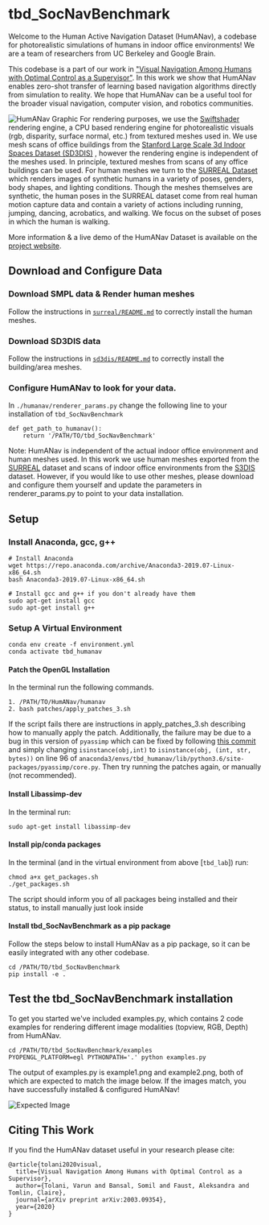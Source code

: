 # tbd_SocNavBenchmark
Welcome to the Human Active Navigation Dataset (HumANav), a codebase for photorealistic simulations of humans in indoor office environments! We are a team of researchers from UC Berkeley and Google Brain.

This codebase is a part of our work in ["Visual Navigation Among Humans with Optimal Control as a Supervisor"](https://arxiv.org/pdf/2003.09354.pdf). In this work we show that HumANav enables zero-shot transfer of learning based navigation algorithms directly from simulation to reality. We hope that HumANav can be a useful tool for the broader visual navigation, computer vision, and robotics communities.

![HumANav Graphic](https://smlbansal.github.io/LB-WayPtNav-DH/resources/images/dataset.jpg)
For rendering purposes, we use the [Swiftshader](https://github.com/google/swiftshader) rendering engine, a CPU based rendering
engine for photorealistic visuals (rgb, disparity, surface normal, etc.) from textured meshes used in. We use mesh scans of office buildings from the [Stanford Large Scale 3d Indoor Spaces Dataset (SD3DIS)](http://buildingparser.stanford.edu/dataset.html) , however the rendering engine is independent of the meshes used. In principle, textured meshes from scans of any office buildings can be used. For human meshes we turn to the [SURREAL Dataset](https://www.di.ens.fr/willow/research/surreal/data/) which renders images of synthetic humans in a variety of poses, genders, body shapes, and lighting conditions. Though the meshes themselves are synthetic, the human poses in the SURREAL dataset come from real human motion capture data and contain a variety of actions including running, jumping, dancing, acrobatics, and walking. We focus on the subset of poses in which the human is walking.


More information & a live demo of the HumANav Dataset is available on the [project website](https://smlbansal.github.io/LB-WayPtNav-DH/).

## Download and Configure Data

### Download SMPL data & Render human meshes
Follow the instructions in [`surreal/README.md`](https://github.com/CMU-TBD/tbd_SocNavBenchmark/blob/master/surreal/README.md) to correctly install the human meshes.

### Download SD3DIS data
Follow the instructions in [`sd3dis/README.md`](https://github.com/CMU-TBD/tbd_SocNavBenchmark/blob/master/sd3dis/README.md) to correctly install the building/area meshes. 

### Configure HumANav to look for your data.
In `./humanav/renderer_params.py` change the following line to your installation of `tbd_SocNavBenchmark`
```
def get_path_to_humanav():
    return '/PATH/TO/tbd_SocNavBenchmark'
```

Note: HumANav is independent of the actual indoor office environment and human meshes used. In this work we use human meshes exported from the [SURREAL](https://www.di.ens.fr/willow/research/surreal/data/) dataset and scans of indoor office environments from the [S3DIS](http://buildingparser.stanford.edu/dataset.html) dataset. However, if you would like to use other meshes, please download and configure them yourself and update the parameters in renderer_params.py to point to your data installation.

## Setup
### Install Anaconda, gcc, g++
```
# Install Anaconda
wget https://repo.anaconda.com/archive/Anaconda3-2019.07-Linux-x86_64.sh
bash Anaconda3-2019.07-Linux-x86_64.sh

# Install gcc and g++ if you don't already have them
sudo apt-get install gcc
sudo apt-get install g++
```

### Setup A Virtual Environment
```
conda env create -f environment.yml
conda activate tbd_humanav
```

#### Patch the OpenGL Installation
In the terminal run the following commands.
```
1. /PATH/TO/HumANav/humanav
2. bash patches/apply_patches_3.sh
```
If the script fails there are instructions in apply_patches_3.sh describing how to manually apply the patch. Additionally, the failure may be due to a bug in this version of `pyassimp` which can be fixed by following [this commit](https://github.com/assimp/assimp/commit/b6d3cbcb61f4cc4c42678d5f183351f95c97c8d4) and simply changing `isinstance(obj,int)` to `isinstance(obj, (int, str, bytes))` on line 96 of `anaconda3/envs/tbd_humanav/lib/python3.6/site-packages/pyassimp/core.py`. Then try running the patches again, or manually (not recommended).

#### Install Libassimp-dev
In the terminal run:
```
sudo apt-get install libassimp-dev
```

#### Install pip/conda packages
In the terminal (and in the virtual environment from above [`tbd_lab`]) run:
```
chmod a+x get_packages.sh
./get_packages.sh
```
The script should inform you of all packages being installed and their status, to install manually just look inside

#### Install tbd_SocNavBenchmark as a pip package
Follow the steps below to install HumANav as a pip package, so it can be easily integrated with any other codebase.
```
cd /PATH/TO/tbd_SocNavBenchmark
pip install -e .
```

## Test the tbd_SocNavBenchmark installation
To get you started we've included examples.py, which contains 2 code examples for rendering different image modalities (topview, RGB, Depth) from HumANav.
```
cd /PATH/TO/tbd_SocNavBenchmark/examples
PYOPENGL_PLATFORM=egl PYTHONPATH='.' python examples.py
```
The output of examples.py is example1.png and example2.png, both of which are expected to match the image below. If the images match, you have successfully installed & configured HumANav!

![Expected Image](https://smlbansal.github.io/LB-WayPtNav-DH/resources/images/humanav_demo/expected_humanav_setup_image.png)

## Citing This Work
If you find the HumANav dataset useful in your research please cite:
```
@article{tolani2020visual,
  title={Visual Navigation Among Humans with Optimal Control as a Supervisor},
  author={Tolani, Varun and Bansal, Somil and Faust, Aleksandra and Tomlin, Claire},
  journal={arXiv preprint arXiv:2003.09354},
  year={2020}
}
```
